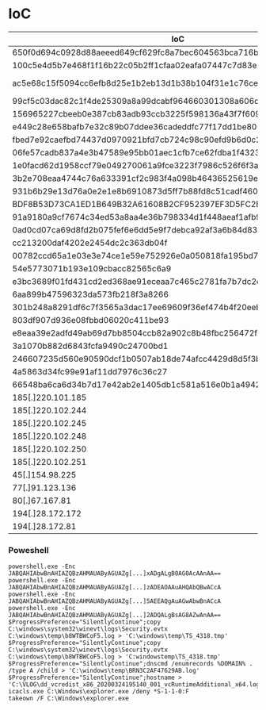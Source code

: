 # IoC


|IoC|Type|Description|
|---|---|---|
|650f0d694c0928d88aeeed649cf629fc8a7bec604563bca716b1688227e0cc7e|SHA256|Azov|
|100c5e4d5b7e468f1f16b22c05b2ff1cfaa02eafa07447c7d83e2983e42647f0|SHA256|Somnia_07_08_22_with_FunnySomnia.rar|
|ac5e68c15f5094cc6efb8d25e1b2eb13d1b38b104f31e1c76ce472537d715e08|SHA256|Somnia_07_08_22_with_FunnySomnia.exe (Somnia)|
|99cf5c03dac82c1f4de25309a8a99dcabf964660301308a606cdb40c79d15317|SHA256|1.exe (Cobalt Strike Beacon)|
|156965227cbeeb0e387cb83adb93ccb3225f598136a43f7f60974591c12fafcf|SHA256|funnysomnia.exe|
|e449c28e658bafb7e32c89b07ddee36cadeddfc77f17dd1be801b134a6857aa9|SHA256|text.exe (Somnia*)|
|fbed7e92caefbd74437d0970921bfd7cb724c98c90efd9b6d0c2ac377751c9e5|SHA256|Ip_scanner.zip|
|06fe57cadb837a4e3b47589e95bb01aec1cfb7ce62fdba1f4323bb471591e1d2|SHA256|Ip_scanner.exe (Themida; Vidar)|
|1e0facd62d1958ccf79e049270061a9fce3223f7986c526f6f3a93ef85180a72|SHA256|Ip_scanner_unpacked.exe (Vidar)|
|3b2e708eaa4744c76a633391cf2c983f4a098b46436525619e5ea44e105355fe|SHA256|DoubleZero|
|931b6b29e13d76a0e2e1e8b6910873d5ff7b88fd8c51cadf46057e47b695f187|SHA256|Endurance|
|BDF8B53D73CA1ED1B649B32A61608B2CF952397EF3D5FC2E6E9F41AD98C40110|SHA256|Cry Wiper|
|91a9180a9cf7674c34ed53a8aa4e36b798334d1f448aeaf1afb9add4fd322b6e|SHA256|Fantasy|
|0ad0cd07ca69d8fd2b075fef6e6dd5e9f7debca92af3a6b84d83e51e23bc182d|SHA256|Bruh Wiper|
|cc213200daf4202e2454dc2c363db04f|MD5|new.exe (CaddyWiper v3)|
|00782ccd65a1e03e3e74ce1e59e752926e0a050818fa195bd7e5a5b359500758|SHA256|new.exe (CaddyWiper v3)|
|54e5773071b193e109cbacc82565c6a9|MD5|upd.exe (ZeroWipe)|
|e3bc3689f01fd431cd2ed368ae91eceaa7c465c2781fa7b7dc2ec9143a404f79|SHA256|upd.exe (ZeroWipe)|
|6aa899b47596323da573fb218f3a8266|MD5|news.bat|
|301b248a8291df6c7f3565a3dac17ee69609f36ef474b4f20eebe134746a9cac|SHA256|news.bat|
|803df907d936e08fbbd06020c411be93|MD5|sdelete.exe (SDelete)|
|e8eaa39e2adfd49ab69d7bb8504ccb82a902c8b48fbc256472f36f41775e594c|SHA256|sdelete.exe (SDelete)|
|3a1070b882d6843fcfa9490c24700bd1|MD5|r.sh (AwfulShred)|
|246607235d560e90590dcf1b0507ab18de74afcc4429d8d5f3ba97eacc92d73f|SHA256|r.sh (AwfulShred)|
|4a5863d34fc99e91af11dd7976c36c27|MD5|audit.sh (BidSwipe)|
|66548ba6ca6d34b7d17e42ab2e1405db1c581a516e0b1a4942d373d6d5396ba4|SHA256|audit.sh (BidSwipe)|
|185[.]220.101.185|IP||
|185[.]220.102.244|IP||
|185[.]220.102.245|IP||
|185[.]220.102.248|IP||
|185[.]220.102.250|IP||
|185[.]220.102.251|IP||
|45[.]154.98.225 |IP||
|77[.]91.123.136|IP||
|80[.]67.167.81|IP||
|194[.]28.172.172|IP||
|194[.]28.172.81|IP||





### Poweshell

    powershell.exe -Enc JABQAHIAbwBnAHIAZQBzAHMAUAByAGUAZg[...]xADgALgB0AG0AcAAnAA==
    powershell.exe -Enc JABQAHIAbwBnAHIAZQBzAHMAUAByAGUAZg[...]zADEAOAAuAHQAbQBwACcA
    powershell.exe -Enc JABQAHIAbwBnAHIAZQBzAHMAUAByAGUAZg[...]5AEEAQgAuAGwAbwBnACcA
    powershell.exe -Enc JABQAHIAbwBnAHIAZQBzAHMAUAByAGUAZg[...]2ADQALgBsAG8AZwAnAA==
    $ProgressPreference="SilentlyContinue";copy C:\windows\system32\winevt\logs\Security.evtx C:\windows\temp\b8WTBWCoF5.log > 'C:\windows\temp\TS_4318.tmp'
    $ProgressPreference="SilentlyContinue";copy C:\windows\system32\winevt\logs\Security.evtx C:\windows\temp\b8WTBWCoF5.log > 'C:windowstemp\TS_4318.tmp'
    $ProgressPreference="SilentlyContinue";dnscmd /enumrecords %DOMAIN% . /type A /child > 'C:\windows\temp\BRN3C2AF47629AB.log'
    $ProgressPreference="SilentlyContinue";hostname > 'C:\VLOG\dd_vcredist_x86_20200324195140_001_vcRuntimeAdditional_x64.log'
    icacls.exe C:\Windows\explorer.exe /deny *S-1-1-0:F
    takeown /F C:\Windows\explorer.exe
    

